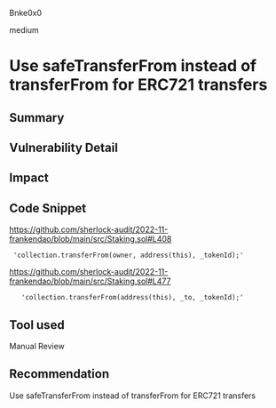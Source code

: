 Bnke0x0

medium

# Use safeTransferFrom instead of transferFrom for ERC721 transfers

## Summary

## Vulnerability Detail

## Impact

## Code Snippet
https://github.com/sherlock-audit/2022-11-frankendao/blob/main/src/Staking.sol#L408


     'collection.transferFrom(owner, address(this), _tokenId);'



https://github.com/sherlock-audit/2022-11-frankendao/blob/main/src/Staking.sol#L477


       'collection.transferFrom(address(this), _to, _tokenId);'

## Tool used

Manual Review

## Recommendation
Use safeTransferFrom instead of transferFrom for ERC721 transfers